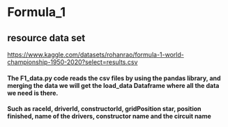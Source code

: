 # Formula_1
## resource data set
https://www.kaggle.com/datasets/rohanrao/formula-1-world-championship-1950-2020?select=results.csv

#### The F1_data.py code reads the csv files by using the pandas library, and merging the data we will get the load_data Dataframe where all the data we need is there.
#### Such as raceId, driverId, constructorId, gridPosition star, position finished, name of the drivers, constructor name and the circuit name

